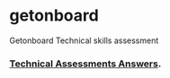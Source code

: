 # getonboard
Getonboard Technical skills assessment

### [Technical Assessments Answers](https://github.com/gitachyut/getonboard/blob/master/assessment.md "Answers").

